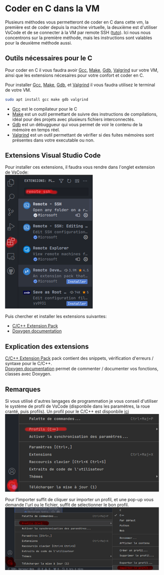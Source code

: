 # Coder en C dans la VM
  
Plusieurs méthodes vous permetteront de coder en C dans cette vm, la première est de coder depuis la machine virtuelle, la deuxième est d'utiliser VsCode et de se connecter à la VM par remote SSH ([tuto](vscode-vm.md)). Ici nous nous concentrons sur la première méthode, mais les instructions sont valables pour la deuxième méthode aussi.  

## Outils nécessaires pour le C 

Pour coder en C il vous faudra avoir [Gcc](https://gcc.gnu.org/), [Make](https://www.gnu.org/software/make/), [Gdb](https://www.sourceware.org/gdb/), [Valgrind](https://valgrind.org/) sur votre VM, ainsi que les extensions nécesaires pour votre confort et coder en C.  
  
Pour installer [Gcc](https://gcc.gnu.org/), [Make](https://www.gnu.org/software/make/), [Gdb](https://www.sourceware.org/gdb/), et [Valgrind](https://valgrind.org/) il vous faudra utilisez le terminal de votre VM.  

```bash
sudo apt install gcc make gdb valgrind
```

- [Gcc](https://gcc.gnu.org/) est le compilateur pour le C  
- [Make](https://www.gnu.org/software/make/) est un outil permettant de suivre des instructions de compilations, idéal pour des projets avec plusieurs fichiers interconnectés.  
- [Gdb](https://www.sourceware.org/gdb/) est un débuggueur qui vous permet de voir le contenu de la mémoire en temps réel.  
- [Valgrind](https://valgrind.org/) est un outil permettant de vérifier si des fuites mémoires sont présentes dans votre executable ou non.  

## Extensions Visual Studio Code 

Pour installer ces extensions, il faudra vous rendre dans l'onglet extension de VsCode:  
![Vscode extension](../screen/vscode-remote-ssh.png)  

Puis chercher et installer les extensions suivantes:   
- [C/C++ Extension Pack](https://marketplace.visualstudio.com/items?itemName=ms-vscode.cpptools-extension-pack)  
- [Doxygen documentation](https://marketplace.visualstudio.com/items?itemName=cschlosser.doxdocgen)  

## Explication des extensions 

[C/C++ Extension Pack](https://marketplace.visualstudio.com/items?itemName=ms-vscode.cpptools-extension-pack) pack contient des snippets, vérification d'erreurs / syntaxe pour le C/C++.  
[Doxygen documentation](https://marketplace.visualstudio.com/items?itemName=cschlosser.doxdocgen) permet de commenter / documenter vos fonctions, classes avec Doxygen.  

## Remarques

Si vous utilisé d'autres langages de programmation je vous conseil d'utiliser le système de profil de VsCode (disponbile dans les paramètres, la roue cranté, puis profils). Un profil pour le C/C++ est disponbile [ici](../vscode/C-C++.code-profile)  
![VsCode Profil](../screen/vscode-profil.png)  

Pour l'importer suffit de cliquer sur importer un profil, et une pop-up vous demande l'url ou le fichier, suffit de sélectionner le bon profil.  
![Vscode Profil import](../screen/vscode-profil-import.png)  

